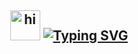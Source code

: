 ## <div align="center"><img src="https://user-images.githubusercontent.com/1303154/88677602-1635ba80-d120-11ea-84d8-d263ba5fc3c0.gif" width="48px" height="48px" alt="hi"> <a href="https://git.io/typing-svg"><img src="https://readme-typing-svg.demolab.com?font=Fira+Code&pause=1000&color=405BC6&width=600&lines=Hi+there!+I'm+Viviana🌱" alt="Typing SVG" /></a></div>
<!--
**VivianaMolina/VivianaMolina** is a ✨ _special_ ✨ repository because its `README.md` (this file) appears on your GitHub profile.

Here are some ideas to get you started:

- 🔭 I’m currently working on ...
- 🌱 I’m currently learning ...
- 👯 I’m looking to collaborate on ...
- 🤔 I’m looking for help with ...
- 💬 Ask me about ...
- 📫 How to reach me: ...
- 😄 Pronouns: ...
- ⚡ Fun fact: ...
-->
